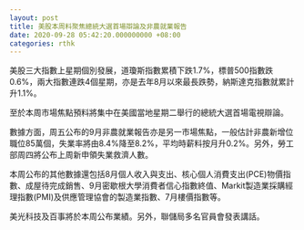 ```yaml
---
layout: post
title: 美股本周料聚焦總統大選首場辯論及非農就業報告
date: 2020-09-28 05:42:20.000000000 +08:00
categories: rthk
---
```


美股三大指數上星期個別發展，道瓊斯指數累積下跌1.7%，標普500指數跌0.6%，兩大指數連跌4個星期，亦是去年8月以來最長跌勢，納斯達克指數就累計升1.1%。

至於本周市場焦點預料將集中在美國當地星期二舉行的總統大選首場電視辯論。

數據方面，周五公布的9月非農就業報告亦是另一市場焦點，一般估計非農新增位職位85萬個，失業率將由8.4%降至8.2%，平均時薪料按月升0.2%。另外，勞工部周四將公布上周新申領失業救濟人數。

本周公布的其他數據還包括8月個人收入與支出、核心個人消費支出(PCE)物價指數、成屋待完成銷售、9月密歇根大學消費者信心指數終值、Markit製造業採購經理指數(PMI)及供應管理協會的製造業指數、7月樓價指數等。

美光科技及百事將於本周公布業績。另外，聯儲局多名官員會發表講話。
